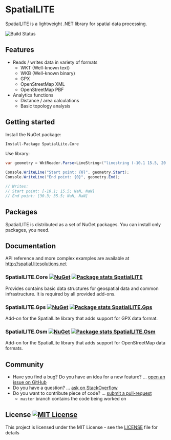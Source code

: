# SpatialLITE

SpatialLITE is a lightweight .NET library for spatial data processing.

![Build Status](https://kabrt.visualstudio.com/_apis/public/build/definitions/a0c2814c-9acd-4035-824a-a2548f8a8c1b/10/badge)


## Features
* Reads / writes data in variety of formats
    * WKT (Well-known text)
    * WKB (Well-known binary)
    * GPX
    * OpenStreetMap XML
    * OpenStreetMap PBF
* Analytics functions
    * Distance / area calculations
    * Basic topology analysis


## Getting started

Install the NuGet package:
``` ps
Install-Package SpatialLite.Core
```

Use library:
``` c#
var geometry = WktReader.Parse<LineString>("linestring (-10.1 15.5, 20.2 -25.5, 30.3 35.5)");

Console.WriteLine("Start point: {0}", geometry.Start);
Console.WriteLine("End point: {0}", geometry.End);

// Writes:
// Start point: [-10.1; 15.5; NaN, NaN]
// End point: [30.3; 35.5; NaN, NaN]
```

## Packages

SpatialLITE is distributed as a set of NuGet packages. You can install only packages, you need.

## Documentation

API reference and more complex examples are available at http://spatial.litesolutions.net


### SpatialLITE.Core [![NuGet](https://img.shields.io/nuget/v/SpatialLite.Core.svg)](https://www.nuget.org/packages/SpatialLite.Core) [![Package stats SpatialLITE](https://img.shields.io/nuget/dt/SpatialLITE.Core.svg)](https://www.nuget.org/packages/SpatialLite.Core)

Provides contains basic data structures for geospatial data and common infrastructure. It is required by all provided add-ons.


### SpatialLITE.Gps [![NuGet](https://img.shields.io/nuget/v/SpatialLite.Gps.svg)](https://www.nuget.org/packages/SpatialLite.Gps) [![Package stats SpatialLITE.Gps](https://img.shields.io/nuget/dt/SpatialLITE.Gps.svg)](https://www.nuget.org/packages/SpatialLite.Gps)

Add-on for the SpatialLite library that adds support for GPX data format.


### SpatialLITE.Osm [![NuGet](https://img.shields.io/nuget/v/SpatialLite.Osm.svg)](https://www.nuget.org/packages/SpatialLite.Osm) [![Package stats SpatialLITE.Osm](https://img.shields.io/nuget/dt/SpatialLITE.Osm.svg)](https://www.nuget.org/packages/SpatialLite.Osm)

Add-on for the SpatialLite library that adds support for OpenStreetMap data formats.


## Community
* Have you find a bug? Do you have an idea for a new feature? ... [open an issue on GitHub](https://github.com/lukaskabrt/spatiallite-net/issues)
* Do you have a question? ... [ask on StackOverflow](https://stackoverflow.com/questions/ask?tags=spatiallite)
* Do you want to contribute piece of code? ... [submit a pull-request](https://github.com/lukaskabrt/spatiallite-net/pulls)
    * `master` branch contains the code being worked on


## License [![MIT License](https://img.shields.io/badge/license-MIT-blue.svg)](LICENSE)
This project is licensed under the MIT License - see the [LICENSE](LICENSE) file for details